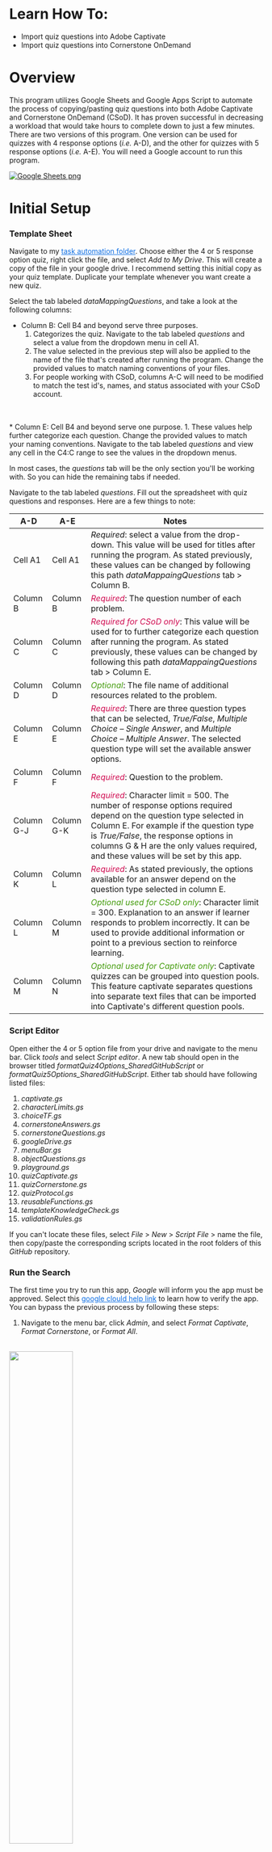 # Learn How To:
* Import quiz questions into Adobe Captivate
* Import quiz questions into Cornerstone OnDemand

# Overview
This program utilizes Google Sheets and Google Apps Script to automate the process of copying/pasting quiz questions into both Adobe Captivate and Cornerstone OnDemand (CSoD). It has proven successful in decreasing a workload that would take hours to complete down to just a few minutes. There are two versions of this program. One version can be used for quizzes with 4 response options (<i>i.e.</i> A-D), and the other for quizzes with 5 response options (<i>i.e.</i> A-E). You will need a Google account to run this program.

[![Google Sheets png](./assets/images/quizTemplateA-D.png?raw=true "Google Sheets")](https://drive.google.com/file/d/0B5w_Rm6Jrg-PZXRPMzhYUUJqNU0/preview)

# Initial Setup

### Template Sheet

Navigate to my <a style="color:#0D6EE4" href="https://drive.google.com/open?id=0B5w_Rm6Jrg-PcnBkSDY3aE90cTg">task automation folder</a>.
Choose either the 4 or 5 response option quiz, right click the file, and select <i>Add to My Drive</i>. This will create a copy of the file in your google drive. I recommend setting this initial copy as your quiz template. Duplicate your template whenever you want create a new quiz.


Select the tab labeled <i>dataMappingQuestions</i>, and take a look at the following columns:
* Column B: Cell B4 and beyond serve three purposes.
  1. Categorizes the quiz. Navigate to the tab labeled <i>questions</i> and select a value from the dropdown menu in cell A1.
  2. The value selected in the previous step will also be applied to the name of the file that's created after running the program. Change the provided values to match naming conventions of your files.
  3. For people working with CSoD, columns A-C will need to be modified to match the test  id's, names, and status associated with your CSoD account.
<br>
<br>
* Column E: Cell B4 and beyond serve one purpose.
  1. These values help further categorize each question. Change the provided values to match your naming conventions. Navigate to the tab labeled <i>questions</i> and view any cell in the C4:C range to see the values in the dropdown menus.

In most cases, the <i>questions</i> tab will be the only section you'll be working with. So you can hide the remaining tabs if needed.

Navigate to the tab labeled <i>questions</i>. Fill out the spreadsheet with quiz questions and responses. Here are a few things to note:

|A-D|A-E|Notes|
|---|---|----|
|Cell A1|Cell A1|<i>Required</i>: select a value from the drop-down. This value will be used for titles after running the program. As stated previously, these values can be changed by following this path <i>dataMappaingQuestions</i> tab > Column B.|
|Column B|Column B|<i style="color:#d00c51">Required</i>: The question number of each problem.|
|Column C|Column C|<i style="color:#d00c51">Required for CSoD only</i>: This value will be used for to further categorize each question after running the program. As stated previously, these values can be changed by following this path <i>dataMappaingQuestions</i> tab > Column E.|
|Column D|Column D|<i style="color:#449c0d">Optional</i>: The file name of additional resources related to the problem.|
|Column E|Column E|<i style="color:#d00c51">Required</i>: There are three question types that can be selected, <i>True/False</i>, <i>Multiple Choice – Single Answer</i>, and <i>Multiple Choice – Multiple Answer</i>. The selected question type will set the available answer options.|
|Column F|Column F|<i style="color:#d00c51">Required</i>: Question to the problem.|
|Column G-J|Column G-K|<i style="color:#d00c51">Required</i>:  Character limit = 500. The number of response options required depend on the question type selected in Column E. For example if the question type is <i>True/False</i>, the response options in columns G & H are the only values required, and these values will be set by this app.|
|Column K|Column L|<i style="color:#d00c51">Required</i>: As stated previously, the options available for an answer depend on the question type selected in column E.|
|Column L|Column M|<i style="color:#449c0d">Optional used for CSoD only</i>: Character limit = 300. Explanation to an answer if learner responds to problem incorrectly. It can be used to provide additional information or point to a previous section to reinforce learning.|
|Column M|Column N|<i style="color:#449c0d">Optional used for Captivate only</i>: Captivate quizzes can be grouped into question pools. This feature captivate separates questions into separate text files that can be imported into Captivate's different question pools.|

### Script Editor
Open either the 4 or 5 option file from your drive and navigate to the menu bar. Click <i>tools</i> and select <i>Script editor</i>. A new tab should open in the browser titled <i>formatQuiz4Options_SharedGitHubScript</i> or <i>formatQuiz5Options_SharedGitHubScript</i>. Either tab should have following listed files:

1. <i>captivate.gs</i>
2. <i>characterLimits.gs</i>
3. <i>choiceTF.gs</i>
4. <i>cornerstoneAnswers.gs</i>
5. <i>cornerstoneQuestions.gs</i>
6. <i>googleDrive.gs</i>
7. <i>menuBar.gs</i>
8. <i>objectQuestions.gs</i>
9. <i>playground.gs</i>
10. <i>quizCaptivate.gs</i>
11. <i>quizCornerstone.gs</i>
12. <i>quizProtocol.gs</i>
13. <i>reusableFunctions.gs</i>
14. <i>templateKnowledgeCheck.gs</i>
15. <i>validationRules.gs</i>

If you can't locate these files, select <i>File</i> > <i>New</i> > <i>Script File</i> > name the file, then copy/paste the corresponding scripts located in the root folders of this <i>GitHub</i> repository.

### Run the Search
The first time you try to run this app, <i>Google</i> will inform you the app must be approved. Select this <a style="color:#0D6EE4" href="https://support.google.com/cloud/answer/7454865">google clould help link</a> to learn how to verify the app. You can bypass the previous process by following these steps:

1. Navigate to the menu bar, click <i>Admin</i>, and select <i>Format Captivate</i>, <i>Format Cornerstone</i>, or <i>Format All</i>.
<br>
<img src="./assets/images/1_menu.png" width="50%" >
<br>

2. A pop-up will appear letting you know authorization is required. Click the button labeled <i>Continue</i>.
<br>
<img src="./assets/images/2_authorize.png" width="50%" >
<br>

3. Select the <i>Google</i> account you wish to use. Then select the link labeled <i>Advanced</i>.
<br>
<img src="./assets/images/3_advanced.png" width="50%" >
<br>

4. Click the link at the bottom. It should be labeled with the name of the script being used to run this app. Unless you rename the script it should be labeled as <i>dailyReport_SharedGitHubScript</i>.
<br>
<img src="./assets/images/4_verify.png" width="50%" >
<br>

5. Type the word <i>Continue</i> in the text box and click <i>NEXT</i>.
<br>
<img src="./assets/images/5_continue.png" width="50%" >
<br>

6. Once verified, the app should run. But, if it doesn't, repeat step 1 and that should do the trick.

7. If this is your first time running the app, wait for the script to finish running, then open your google drive and search within the root directory for a folder titled <i>quizAutomation</i>. The app created this folder. Notice a subfolder has also been created with the same name that you selected in cell A1 of the <i>questions</i> tab. All files will be placed in the subfolder.

8. Treat the <i>quizAutomation</i> folder's name as a unique id, ensure no other folder in your google drive has the same name. You can move this folder to another location in your drive, any time you run the app, the program will fish out its location.

### Saving and Uploading Files
Navigate to the corresponding subfolder and open either the Captivate or Cornerstone files you want to upload.

* Example files are available for you to practice uploading at the following location <i>./assets/images/dataExamples</i>

* Captivate
  * Click <i>File</i> > <i>Download As</i> > <i>Plain Text (.txt)</i>
  * Open an Adobe Captivate project. Select <i>Quiz > Question Pool Manager... > Import GIFT File > select the file > Open</i>

* CSoD
  * You will have to run the following steps for both  <i>Questions</i> and <i>Answers</i> tabs located in the CSoD excel file.
  * Click <i>File</i> > <i>Download As</i> > <i>Comma-separated values (.csv, current sheet)</i>
  * Cornerstone OnDemand has specific for uploading tests questions and answers into their servers. Ensure files match their upload templates before uploading.
### Modify the script
The questions tab has 4 example question that can be used to see how the program operates. This information can be removed altogether. However, any other changes made to either spreadsheet will require thoughtful consideration, because you will most likely have to make supporting changes within the script. Here are a few tips before getting started:

* To rename the spreadsheet tab names:

  * Click the drop-down icon on the tab that will be renamed, then click <i>Rename</i>.

  * Navigate to the menu bar. Click <i>tools</i> and select <i>Script editor</i>. You will have to run across each script to locate the corresponding sheet names, and replace the strings with the names you create. Ideally I would have created an object that houses the sheet names in one location, but didn't consider this when first creating the app. If you consider doing this, the <i>reusable functions.gs</i> file is a good place to store the object.

* Renaming Headers in the spreadsheet:
  * Navigate to the menu bar. Click <i>tools</i> and select <i>Script editor</i> and locate the <i>reusable functions.gs</i> file. Look for the object that houses the headers you replaced, and supply the new names in the respective locations. You might also have to search each script file to ensure all instances of the headers have been replaced.
